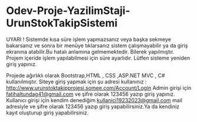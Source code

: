 # Odev-Proje-YazilimStaji-UrunStokTakipSistemi
UYARI ! Sistemde kısa süre işlem yapmazsanız veya başka sekmeye bakarsanız ve sonra bir menüye tıklarsanız sistem çalışmayabilir ya da giriş ekranına atabilir.Bu hatalı anlamına gelmemektedir. Bilerek yapılmıştır. Projem içeride işlem yapılabilmesi için süre ayarlıdır. Lütfen sisteme yeniden giriş yapınız.

Projede ağırlıklı olarak Bootstrap,HTML , CSS ,ASP.NET MVC , C# kullanılmıştır. 
Siteye giriş yapmak için şu adresi kullanınız : http://www.urunstoktakipprojesi.somee.com/Account/Login 
Admin girişi için fatihaltundag41@gmail.com ve şifre olarak 123456 yazıp giriş yapınız. 
Kullanıcı girişi için kendim denediğim kullanici19232023@gmail.com mail adresiyle ve şifre olarak 123456 yazıp giriş yapabilirsiniz.Ya da kendiniz kayıt oluşturup giriş yapabilirsiniz.


